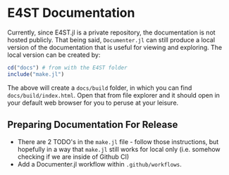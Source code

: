E4ST Documentation
==================
Currently, since E4ST.jl is a private repository, the documentation is not hosted publicly.  That being said, `Documenter.jl` can still produce a local version of the documentation that is useful for viewing and exploring.  The local version can be created by:
```julia
cd("docs") # from with the E4ST folder
include("make.jl")
```

The above will create a `docs/build` folder, in which you can find `docs/build/index.html`.  Open that from file explorer and it should open in your default web browser for you to peruse at your leisure.

## Preparing Documentation For Release

* There are 2 TODO's in the `make.jl` file - follow those instructions, but hopefully in a way that `make.jl` still works for local only (i.e. somehow checking if we are inside of Github CI)
* Add a Documenter.jl workflow within `.github/workflows`.